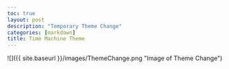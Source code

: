 ```yaml
---
toc: true
layout: post
description: "Temporary Theme Change"
categories: [markdown]
title: Time Machine Theme
---
```


![]({{ site.baseurl }}/images/ThemeChange.png "Image of Theme Change")